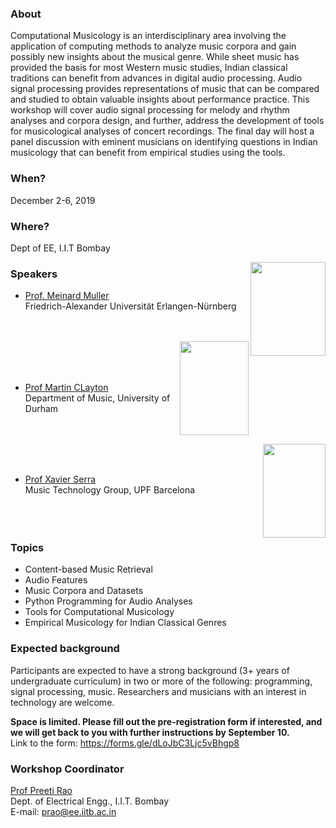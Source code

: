 ### About
Computational Musicology is an interdisciplinary area involving the application of computing methods to analyze music corpora and gain possibly new insights about the musical genre.  While sheet music has provided the basis for most Western music studies, Indian classical traditions can benefit from advances in digital audio processing.  Audio signal processing provides representations of music that can be compared and studied to obtain valuable insights about performance practice. This workshop will cover audio signal processing for melody and rhythm analyses and corpora design, and further, address the development of tools for musicological analyses of concert recordings. The final day will host a panel discussion with eminent musicians on identifying questions in Indian musicology that can benefit from empirical studies using the tools.

### When?
December 2-6, 2019

### Where?
Dept of EE, I.I.T Bombay

<img src="https://www.audiolabs-erlangen.de/thumbs/portrait-1ab656c0f02e88d65baab15492175195.jpg" alt="" height="150" width="120" align="right"/>  

### Speakers
* <a href="https://www.audiolabs-erlangen.de/fau/professor/mueller">Prof. Meinard Muller</a>  
Friedrich-Alexander Universität Erlangen-Nürnberg  
 <br/><br/>  
 <img src="https://www.dur.ac.uk/images/music/Staffmugshots/martin_clayton.jpg" alt="" height="150" width="110" align="right"/>
 <br/><br/><br/>
 
* <a href="https://www.dur.ac.uk/music/staff/?id=8693">Prof Martin CLayton</a>  
Department of Music, University of Durham  
 <br/><br/> 
 <img src="https://upload.wikimedia.org/wikipedia/commons/7/7d/Xavier_Serra_1%2C_Music_Hack_Day_Barcelona_2012.jpg" alt="" height="150" width="100" align="right"/>
 <br/><br/>  
 
* <a href="https://www.upf.edu/web/xavier-serra">Prof Xavier Serra</a>  
Music Technology Group, UPF Barcelona  
<br/><br/><br/>  


### Topics
* Content-based Music Retrieval  
* Audio Features  
* Music Corpora and Datasets  
* Python Programming for Audio Analyses  
* Tools for Computational Musicology   
* Empirical Musicology for Indian Classical Genres  

### Expected background
Participants are expected to have a strong background (3+ years of undergraduate curriculum) in two or more of the following: programming, signal processing, music. Researchers and musicians with an interest in technology are welcome.  

**Space is limited. Please fill out the pre-registration form if interested, and we will get back to you with further instructions by September 10.**  
Link to the form: https://forms.gle/dLoJbC3Ljc5vBhgp8  

### Workshop Coordinator
<a href="https://www.ee.iitb.ac.in/web/people/faculty/home/prao">Prof Preeti Rao</a>  
Dept. of Electrical Engg., I.I.T. Bombay  
E-mail: prao@ee.iitb.ac.in
